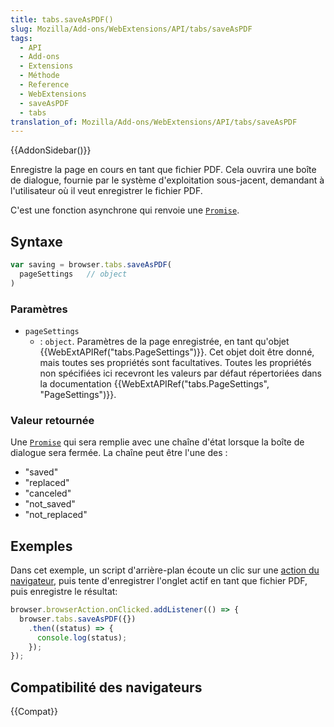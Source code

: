 ```yaml
---
title: tabs.saveAsPDF()
slug: Mozilla/Add-ons/WebExtensions/API/tabs/saveAsPDF
tags:
  - API
  - Add-ons
  - Extensions
  - Méthode
  - Reference
  - WebExtensions
  - saveAsPDF
  - tabs
translation_of: Mozilla/Add-ons/WebExtensions/API/tabs/saveAsPDF
---
```


{{AddonSidebar()}}

Enregistre la page en cours en tant que fichier PDF. Cela ouvrira une boîte de dialogue, fournie par le système d'exploitation sous-jacent, demandant à l'utilisateur où il veut enregistrer le fichier PDF.

C'est une fonction asynchrone qui renvoie une [`Promise`](/fr/docs/Web/JavaScript/Reference/Objets_globaux/Promise).

## Syntaxe

```js
var saving = browser.tabs.saveAsPDF(
  pageSettings   // object
)
```

### Paramètres

- `pageSettings`
  - : `object`. Paramètres de la page enregistrée, en tant qu'objet {{WebExtAPIRef("tabs.PageSettings")}}. Cet objet doit être donné, mais toutes ses propriétés sont facultatives. Toutes les propriétés non spécifiées ici recevront les valeurs par défaut répertoriées dans la documentation {{WebExtAPIRef("tabs.PageSettings", "PageSettings")}}.

### Valeur retournée

Une [`Promise`](/fr/docs/Web/JavaScript/Reference/Objets_globaux/Promise) qui sera remplie avec une chaîne d'état lorsque la boîte de dialogue sera fermée. La chaîne peut être l'une des :

- "saved"
- "replaced"
- "canceled"
- "not_saved"
- "not_replaced"

## Exemples

Dans cet exemple, un script d'arrière-plan écoute un clic sur une [action du navigateur](/fr/Add-ons/WebExtensions/Anatomy_of_a_WebExtension), puis tente d'enregistrer l'onglet actif en tant que fichier PDF, puis enregistre le résultat:

```js
browser.browserAction.onClicked.addListener(() => {
  browser.tabs.saveAsPDF({})
    .then((status) => {
      console.log(status);
    });
});
```

## Compatibilité des navigateurs

{{Compat}}
